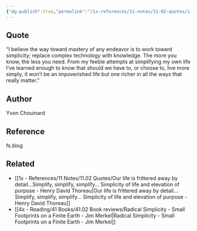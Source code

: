 ```yaml
---
{"dg-publish":true,"permalink":"/1x-references/11-notes/11-02-quotes/i-believe-the-way-toward-mastery-of-any-endeavor-is-to-work-toward-simplicity-replace-complex-technology-with-knowledge-yvon-chouinard/","title":"I believe the way toward mastery of any endeavor is to work toward simplicity- replace complex technology with knowledge - Yvon Chouinard","created":"2024-03-10T17:04:50.784+03:00","updated":"2024-03-10T17:04:50.784+03:00"}
---
```



## Quote
“I believe the way toward mastery of any endeavor is to work toward simplicity; replace complex technology with knowledge. The more you know, the less you need. From my feeble attempts at simplifying my own life I’ve learned enough to know that should we have to, or choose to, live more simply, it won’t be an impoverished life but one richer in all the ways that really matter.”

## Author
Yvon Chouinard

## Reference
fs.blog

## Related
- [[1x - References/11 Notes/11.02 Quotes/Our life is frittered away by detail…Simplify, simplify, simplify… Simplicity of life and elevation of purpose - Henry David Thoreau\|Our life is frittered away by detail…Simplify, simplify, simplify… Simplicity of life and elevation of purpose - Henry David Thoreau]]
- [[4x - Reading/41 Books/41.02 Book reviews/Radical Simplicity - Small Footprints on a Finite Earth - Jim Merkel\|Radical Simplicity - Small Footprints on a Finite Earth - Jim Merkel]]
